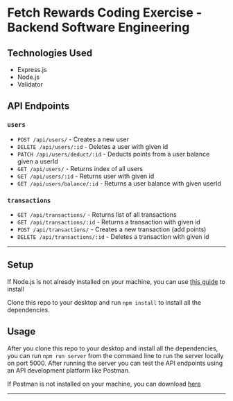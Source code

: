 # Fetch Rewards Coding Exercise - Backend Software Engineering

## Technologies Used

  * Express.js
  * Node.js
  * Validator

## API Endpoints
### `users`
* `POST /api/users/` - Creates a new user
* `DELETE /api/users/:id` - Deletes a user with given id
* `PATCH /api/users/deduct/:id` - Deducts points from a user balance given a userId
* `GET /api/users/` - Returns index of all users
* `GET /api/users/:id` - Returns user with given id
* `GET /api/users/balance/:id` - Returns a user balance with given userId
### `transactions`
* `GET /api/transactions/` - Returns list of all transactions
* `GET /api/transactions/:id` - Returns a transaction with given id
* `POST /api/transactions/` - Creates a new transaction (add points)
* `DELETE /api/transactions/:id` - Deletes a transaction with given id

---

## Setup
If Node.js is not already installed on your machine, you can use [this guide](https://nodejs.org/en/download/package-manager/) to install

Clone this repo to your desktop and run `npm install` to install all the dependencies.

## Usage
After you clone this repo to your desktop and install all the dependencies, you can run `npm run server` from the command line to run the server locally on port 5000. After running the server you can test the API endpoints using an API development platform like Postman.

If Postman is not installed on your machine, you can download [here](https://www.postman.com/downloads/)

---

